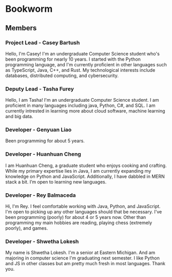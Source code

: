 # Bookworm

## Members

### Project Lead - Casey Bartush

Hello, I'm Casey! I'm an undergraduate Computer Science student who's been programming for nearly 10 years. I started with the Python programming language, and I'm currently proficient in other languages such as TypeScript, Java, C++, and Rust. My technological interests include databases, distributed computing, and cybersecurity.

### Deputy Lead - Tasha Furey

Hello, I am Tasha! I'm an undergraduate Computer Science student. I am proficient in many languages including java, Python, C#, and SQL. I am currently intrested in learning more about cloud software, machine learning and big data.

### Developer - Genyuan Liao

Been programming for about 5 years.

### Developer - Huanhuan Cheng

I am Huanhuan Cheng, a graduate student who enjoys cooking and crafting. While my primary expertise lies in Java, I am currently expanding my knowledge on Python and JavaScript. Additionally, I have dabbled in MERN stack a bit. I’m open to learning new languages.

### Developer - Rey Balmaceda

Hi, I'm Rey. I feel comfortable working with Java, Python, and JavaScript. I'm open to picking up any other languages should that be necessary. I've been programming (poorly) for about 4 or 5 years now. Other than programming my main hobbies are reading, playing chess (extremely poorly), and games.

### Developer - Shwetha Lokesh

My name is Shwetha Lokesh. I'm a senior at Eastern Michigan. And am majoring in computer science I'm graduating next semester. I like Python and JS in other classes but am pretty much fresh in most languages. Thank you.
